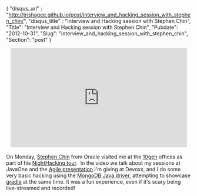 {
 "disqus_url" : "http://trishagee.github.io/post/interview_and_hacking_session_with_stephen_chin/",
 "disqus_title" : "Interview and Hacking session with Stephen Chin",
 "Title": "Interview and Hacking session with Stephen Chin",
 "Pubdate": "2012-10-31",
 "Slug": "interview_and_hacking_session_with_stephen_chin",
 "Section": "post"
}
<div style="text-align: center;"><iframe allowfullscreen="" frameborder="0" height="270" src="http://www.youtube.com/embed/c5-jyvVnqT0?fs=1" width="480"></iframe><br /></div><br />
On Monday, <a href="http://steveonjava.com/">Stephen Chin</a> from Oracle visited me at the <a href="http://www.10gen.com/">10gen</a> offices as part of his <a href="http://steveonjava.com/nighthacking/">NightHacking tour</a>. &nbsp;In the video we talk about my sessions at JavaOne and the <a href="http://www.devoxx.com/pages/viewpage.action?pageId=6391499">Agile presentation</a> I'm giving at Devoxx, and I do some very basic hacking using the <a href="http://www.mongodb.org/display/DOCS/Java+Tutorial">MongoDB Java driver</a>, attempting to showcase <a href="http://www.gradle.org/">gradle</a> at the same time. It was a fun experience, even if it's scary being live-streamed and recorded!
